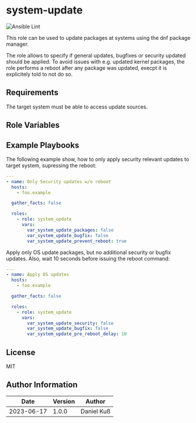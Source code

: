 # system-update

![Ansible Lint](https://github.com/cthullu/ansible-role-system-update/actions/workflows/ansible-lint.yml/badge.svg)

This role can be used to update packages at systems using the dnf package
manager.

The role allows to specify if general updates, bugfixes or security updated
should be applied. To avoid issues with e.g. updated kernel packages, the role
performs a reboot after any package was updated, execpt it is explicitely told
to not do so.

## Requirements

The target system must be able to access update sources.

## Role Variables


## Example Playbooks

The following example show, how to only apply security relevant updates to
target system, supressing the reboot:

~~~yaml
---
- name: Only Security updates w/o reboot
  hosts:
    - foo.example

  gather_facts: false

  roles:
    - role: system_update
      vars:
        var_system_update_packages: false
        var_system_update_bugfix: false
        var_system_update_prevent_reboot: true
~~~

Apply only OS update packages, but no additional security or bugfix updates.
Also, wait 10 seconds before issuing the reboot command:

~~~yaml
---
- name: Apply OS updates
  hosts:
    - foo.example

  gather_facts: false

  roles:
    - role: system_update
      vars:
        var_system_update_security: false
        var_system_update_bugfix: false
        var_system_update_pre_reboot_delay: 10
~~~

## License

MIT

## Author Information

| Date        | Version | Author      |
|-------------|---------|-------------|
| 2023-06-17  | 1.0.0   | Daniel Kuß  |
